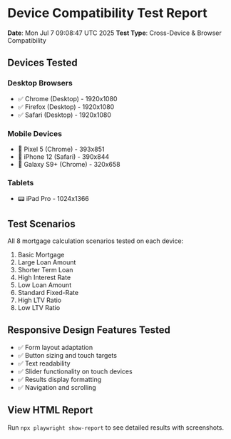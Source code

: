 # Device Compatibility Test Report

**Date**: Mon Jul  7 09:08:47 UTC 2025
**Test Type**: Cross-Device & Browser Compatibility

## Devices Tested

### Desktop Browsers
- ✅ Chrome (Desktop) - 1920x1080
- ✅ Firefox (Desktop) - 1920x1080  
- ✅ Safari (Desktop) - 1920x1080

### Mobile Devices
- 📱 Pixel 5 (Chrome) - 393x851
- 📱 iPhone 12 (Safari) - 390x844
- 📱 Galaxy S9+ (Chrome) - 320x658

### Tablets
- 📟 iPad Pro - 1024x1366

## Test Scenarios
All 8 mortgage calculation scenarios tested on each device:
1. Basic Mortgage
2. Large Loan Amount  
3. Shorter Term Loan
4. High Interest Rate
5. Low Loan Amount
6. Standard Fixed-Rate
7. High LTV Ratio
8. Low LTV Ratio

## Responsive Design Features Tested
- ✅ Form layout adaptation
- ✅ Button sizing and touch targets
- ✅ Text readability
- ✅ Slider functionality on touch devices
- ✅ Results display formatting
- ✅ Navigation and scrolling

## View HTML Report
Run `npx playwright show-report` to see detailed results with screenshots.

